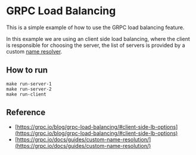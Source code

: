 # GRPC Load Balancing

This is a simple example of how to use the GRPC load balancing feature.

In this example we are using an client side load balancing, where the client is responsible for choosing the server, the list of servers is provided by a custom [name resolver](https://grpc.io/docs/guides/custom-name-resolution/).

## How to run

```shell
make run-server-1
make run-server-2
make run-client
```

## Reference
- [https://grpc.io/blog/grpc-load-balancing/#client-side-lb-options](https://grpc.io/blog/grpc-load-balancing/#client-side-lb-options)
- [https://grpc.io/docs/guides/custom-name-resolution/](https://grpc.io/docs/guides/custom-name-resolution/)